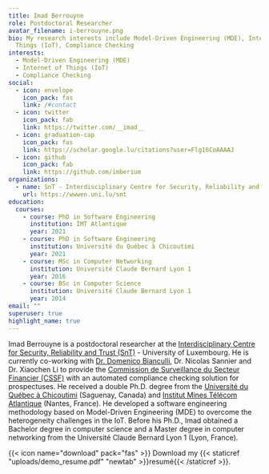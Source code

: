 ```yaml
---
title: Imad Berrouyne
role: Postdoctoral Researcher
avatar_filename: i-berrouyne.png
bio: My research interests include Model-Driven Engineering (MDE), Internet of
  Things (IoT), Compliance Checking
interests:
  - Model-Driven Engineering (MDE)
  - Internet of Things (IoT)
  - Compliance Checking
social:
  - icon: envelope
    icon_pack: fas
    link: /#contact
  - icon: twitter
    icon_pack: fab
    link: https://twitter.com/__imad__
  - icon: graduation-cap
    icon_pack: fas
    link: https://scholar.google.lu/citations?user=Flg16CoAAAAJ
  - icon: github
    icon_pack: fab
    link: https://github.com/imberium
organizations:
  - name: SnT - Interdisciplinary Centre for Security, Reliability and Trust
    url: https://wwwen.uni.lu/snt
education:
  courses:
    - course: PhD in Software Engineering
      institution: IMT Atlantique
      year: 2021
    - course: PhD in Software Engineering
      institution: Université du Québec à Chicoutimi
      year: 2021
    - course: MSc in Computer Networking
      institution: Université Claude Bernard Lyon 1
      year: 2016
    - course: BSc in Computer Science
      institution: Université Claude Bernard Lyon 1
      year: 2014
email: ""
superuser: true
highlight_name: true
---
```

Imad Berrouyne is a postdoctoral researcher at the [](https://wwwen.uni.lu/research/focus_areas/interdisciplinary_centre_for_security_reliability_and_trust_snt)[Interdisciplinary Centre for Security, Reliability and Trust (SnT)](https://wwwen.uni.lu/snt) - University of Luxembourg. He is currently co-working with [Dr. Domenico Bianculli](https://people.svv.lu/bianculli/), Dr. Nicolas Sannier and Dr. Xiaochen Li to provide the [Commission de Surveillance du Secteur Financier (CSSF)](https://www.cssf.lu/) with an automated compliance checking solution for prospectuses. He received a double Ph.D. degree from the [Université du Québec à Chicoutimi](https://uqac.ca/) (Saguenay, Canada) and [Institut Mines Télécom Atlantique](https://www.imt-atlantique.fr/) (Nantes, France). He developed a software engineering methodology based on Model-Driven Engineering (MDE) to overcome the heterogeneity challenges in the IoT. Before his Ph.D., Imad obtained a Bachelor degree in computer science and a Master degree in computer networking from the Université Claude Bernard Lyon 1 (Lyon, France).

{{< icon name="download" pack="fas" >}} Download my {{< staticref "uploads/demo_resume.pdf" "newtab" >}}resumé{{< /staticref >}}.